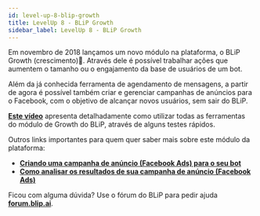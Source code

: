 ```yaml
---
id: level-up-8-blip-growth
title: LevelUp 8 - BLiP Growth
sidebar_label: LevelUp 8 - BLiP Growth
---
```


Em novembro de 2018 lançamos um novo módulo na plataforma, o BLiP Growth (crescimento)🚀. Através dele é possível trabalhar ações que aumentem o tamanho ou o engajamento da base de usuários de um bot.

Além da já conhecida ferramenta de agendamento de mensagens, a partir de agora é possível também criar e gerenciar campanhas de anúncios para o Facebook, com o objetivo de alcançar novos usuários, sem sair do BLiP.

[**Este vídeo**](https://www.facebook.com/blip.messaging/videos/1898010483588086/) apresenta detalhadamente como utilizar todas as ferramentas do módulo de Growth do BLiP, através de alguns testes rápidos.

Outros links importantes para quem quer saber mais sobre este módulo da plataforma:

* [**Criando uma campanha de anúncio (Facebook Ads) para o seu bot**](/docs/growth/criando-uma-campanha-de-anuncio-facebook-ads-para-o-seu-bot)
* [**Como analisar os resultados de sua campanha de anúncio (Facebook Ads)**](/docs/growth/como-analisar-os-resultados-de-sua-campanha-de-anuncio-facebook-ads)

Ficou com alguma dúvida? Use o fórum do BLiP para pedir ajuda [**forum.blip.ai**](https://forum.blip.ai).